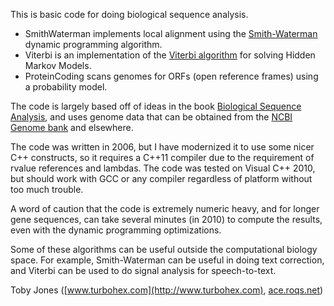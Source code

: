 This is basic code for doing biological sequence analysis.

* SmithWaterman implements local alignment using the
[Smith-Waterman](http://en.wikipedia.org/wiki/Smith%E2%80%93Waterman_algorithm)
dynamic programming algorithm.
* Viterbi is an implementation of the
[Viterbi algorithm](http://en.wikipedia.org/wiki/Viterbi_algorithm)
for solving Hidden Markov Models.
* ProteinCoding scans genomes for ORFs \(open reference frames\) using
a probability model.

The code is largely based off of ideas in the book
[Biological Sequence Analysis](http://amzn.to/odfdWC), and uses genome data
that can be obtained from the
[NCBI Genome bank](http://www.ncbi.nlm.nih.gov/genome) and elsewhere.

The code was written in 2006, but I have modernized it to use some nicer
C++ constructs, so it requires a C++11 compiler due to the requirement
of rvalue references and lambdas. The code was tested on Visual C++ 2010,
but should work with GCC or any compiler regardless of platform without
too much trouble.

A word of caution that the code is extremely numeric heavy, and for longer
gene sequences, can take several minutes (in 2010) to compute the results,
even with the dynamic programming optimizations.

Some of these algorithms can be useful outside the computational biology
space. For example, Smith-Waterman can be useful in doing text correction,
and Viterbi can be used to do signal analysis for speech-to-text.

Toby Jones \([www.turbohex.com](http://www.turbohex.com), [ace.roqs.net](http://ace.roqs.net)\)

